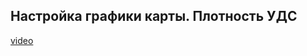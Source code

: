 ## Настройка графики карты. Плотность УДС

[video](https://player.softculture.cc/embed/online/GIS/GIS_10.10.12_L4-10_Graphic_Road_Network)
